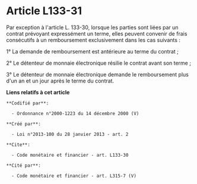 # Article L133-31

Par exception à l'article L. 133-30, lorsque les parties sont liées par un contrat prévoyant expressément un terme, elles
peuvent convenir de frais consécutifs à un remboursement exclusivement dans les cas suivants : 

1° La demande de remboursement est antérieure au terme du contrat ; 

2° Le détenteur de monnaie électronique résilie le contrat avant son terme ; 

3° Le détenteur de monnaie électronique demande le remboursement plus d'un an et un jour après le terme du contrat.

**Liens relatifs à cet article**

	**Codifié par**:

	  - Ordonnance n°2000-1223 du 14 décembre 2000 (V)

	**Créé par**:

	  - Loi n°2013-100 du 28 janvier 2013 - art. 2

	**Cite**:

	  - Code monétaire et financier - art. L133-30

	**Cité par**:

	  - Code monétaire et financier - art. L315-7 (V)
